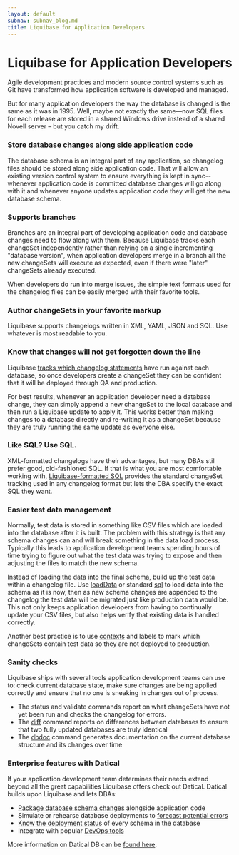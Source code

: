 ```yaml
---
layout: default
subnav: subnav_blog.md
title: Liquibase for Application Developers
---
```

# Liquibase for Application Developers

Agile development practices and modern source control systems such as Git have transformed how application software is developed and managed.

But for many application developers the way the database is changed is the same as it was in 1995.
Well, maybe not exactly the same—now SQL files for each release are stored in a shared Windows drive instead of a shared Novell server – but you catch my drift.

### Store database changes along side application code

The database schema is an integral part of any application, so changelog files should be stored along side application code. That will allow an existing version control system to ensure everything is kept in sync--whenever application code is committed database changes will go along with it and whenever anyone updates application code they will get the new database schema.

### Supports branches

Branches are an integral part of developing application code and database changes need to flow along with them. Because Liquibase tracks each changeSet independently rather than relying on a single incrementing "database version", when application developers merge in a branch all the new changeSets will execute as expected, even if there were "later" changeSets already executed.

When developers do run into merge issues, the simple text formats used for the changelog files can be easily merged with their favorite tools.

### Author changeSets in your favorite markup

Liquibase supports changelogs written in XML, YAML, JSON and SQL. Use whatever is most readable to you.

### Know that changes will not get forgotten down the line

Liquibase [tracks which changelog statements](http://www.liquibase.org/documentation/databasechangelog.html) have run against each database, so once developers create a changeSet they can be confident that it will be deployed through QA and production.

For best results, whenever an application developer need a database change, they can simply append a new changeSet to the local database and then run a Liquibase update to apply it. This works better than making changes to a database directly and re-writing it as a changeSet because they are truly running the same update as everyone else.

### Like SQL? Use SQL.

XML-formatted changelogs have their advantages, but many DBAs still prefer good, old-fashioned SQL. If that is what you are most comfortable working with, [Liquibase-formatted SQL](http://www.liquibase.org/documentation/sql_format.html) provides the standard changeSet tracking used in any changelog format but lets the DBA specify the exact SQL they want.

### Easier test data management

Normally, test data is stored in something like CSV files which are loaded into the database after it is built. The problem with this strategy is that any schema changes can and will break something in the data load process. Typically this leads to application development teams spending hours of time trying to figure out what the test data was trying to expose and then adjusting the files to match the new schema.

Instead of loading the data into the final schema, build up the test data within a changelog file. Use [loadData](http://www.liquibase.org/documentation/changes/load_data.html) or standard [sql](http://www.liquibase.org/documentation/changes/sql.html) to load data into the schema as it is now, then as new schema changes are appended to the changelog the test data will be migrated just like production data would be. This not only keeps application developers from having to continually update your CSV files, but also helps verify that existing data is handled correctly.

Another best practice is to use [contexts](http://www.liquibase.org/documentation/contexts.html) and labels to mark which changeSets contain test data so they are not deployed to production.

### Sanity checks

Liquibase ships with several tools application development teams can use to: check current database state, make sure changes are being applied correctly and ensure that no one is sneaking in changes out of process.

- The status and validate commands report on what changeSets have not yet been run and checks the changelog for errors.
- The [diff](http://www.liquibase.org/documentation/diff.html) command reports on differences between databases to ensure that two fully updated databases are truly identical
- The [dbdoc](http://www.liquibase.org/documentation/dbdoc.html) command generates documentation on the current database structure and its changes over time

### Enterprise features with Datical

If your application development team determines their needs extend beyond all the great capabilities Liquibase offers check out Datical. Datical builds upon Liquibase and lets DBAs:

- [Package database schema changes](https://www.datical.com/solution/database-code-packager/) alongside application code
- Simulate or rehearse database deployments to [forecast potential errors](https://www.datical.com/solution/change-management-simulator/)
- [Know the deployment status](https://www.datical.com/solution/deployment-monitoring-console/) of every schema in the database
- Integrate with popular [DevOps tools](https://www.datical.com/integrations/)

More information on Datical DB can be [found here](https://www.datical.com/).

